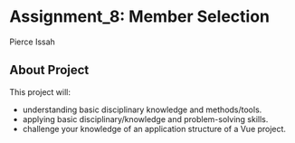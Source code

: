 # Assignment_8: Member Selection

Pierce Issah

## About Project

This project will:

- understanding basic disciplinary knowledge and methods/tools.
- applying basic disciplinary/knowledge and problem-solving skills.
- challenge your knowledge of an application structure of a Vue project.
